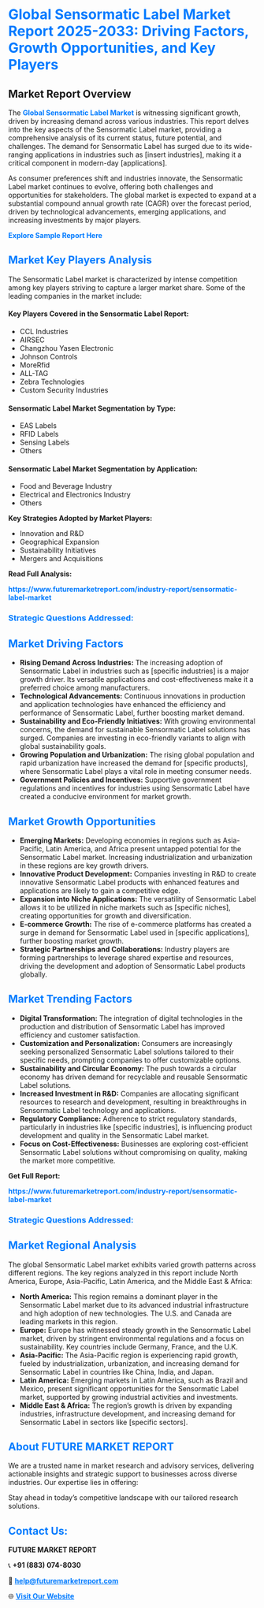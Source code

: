 <h1 style="color: #007BFF;">Global Sensormatic Label Market Report 2025-2033: Driving Factors, Growth Opportunities, and Key Players</h1>

<section id="overview">
<h2>Market Report Overview</h2>
<p>The <a href="https://www.futuremarketreport.com/industry-report/sensormatic-label-market" style="color: #007BFF; text-decoration: none;"><strong>Global Sensormatic Label Market</strong></a> is witnessing significant growth, driven by increasing demand across various industries. This report delves into the key aspects of the Sensormatic Label market, providing a comprehensive analysis of its current status, future potential, and challenges. The demand for Sensormatic Label has surged due to its wide-ranging applications in industries such as [insert industries], making it a critical component in modern-day [applications].</p>
<p>As consumer preferences shift and industries innovate, the Sensormatic Label market continues to evolve, offering both challenges and opportunities for stakeholders. The global market is expected to expand at a substantial compound annual growth rate (CAGR) over the forecast period, driven by technological advancements, emerging applications, and increasing investments by major players.</p>
</section>

<section id="overview">
<p><a href="https://www.futuremarketreport.com/request-sample/reportId=76459" style="color: #007BFF; text-decoration: none;"><strong>Explore Sample Report Here</strong></a></p>
</section>

<section id="key-players">
<h2 style="color: #007BFF;">Market Key Players Analysis</h2>
<p>The Sensormatic Label market is characterized by intense competition among key players striving to capture a larger market share. Some of the leading companies in the market include:</p>
<h4>Key Players Covered in the Sensormatic Label Report:</h4>
<ul><li>CCL Industries</li><li>AIRSEC</li><li>Changzhou Yasen Electronic</li><li>Johnson Controls</li><li>MoreRfid</li><li>ALL-TAG</li><li>Zebra Technologies</li><li>Custom Security Industries</li></ul>
<h4>Sensormatic Label Market Segmentation by Type:</h4>
<ul><li>EAS Labels</li><li>RFID Labels</li><li>Sensing Labels</li><li>Others</li></ul>

<h4>Sensormatic Label Market Segmentation by Application:</h4>
<ul><li>Food and Beverage Industry</li><li>Electrical and Electronics Industry</li><li>Others</li></ul>
<p><strong>Key Strategies Adopted by Market Players:</strong></p>
<ul>
<li>Innovation and R&D</li>
<li>Geographical Expansion</li>
<li>Sustainability Initiatives</li>
<li>Mergers and Acquisitions</li>
</ul>
</section>

<section>
<p><strong>Read Full Analysis: </strong></p><a href="https://www.futuremarketreport.com/industry-report/sensormatic-label-market" style="color: #007BFF; text-decoration: none;"><strong>https://www.futuremarketreport.com/industry-report/sensormatic-label-market</strong></a>
<h3 style="color: #007BFF;">Strategic Questions Addressed:</h3>
</section>

<section id="driving-factors">
<h2 style="color: #007BFF;">Market Driving Factors</h2>
<ul>
<li><strong>Rising Demand Across Industries:</strong> The increasing adoption of Sensormatic Label in industries such as [specific industries] is a major growth driver. Its versatile applications and cost-effectiveness make it a preferred choice among manufacturers.</li>
<li><strong>Technological Advancements:</strong> Continuous innovations in production and application technologies have enhanced the efficiency and performance of Sensormatic Label, further boosting market demand.</li>
<li><strong>Sustainability and Eco-Friendly Initiatives:</strong> With growing environmental concerns, the demand for sustainable Sensormatic Label solutions has surged. Companies are investing in eco-friendly variants to align with global sustainability goals.</li>
<li><strong>Growing Population and Urbanization:</strong> The rising global population and rapid urbanization have increased the demand for [specific products], where Sensormatic Label plays a vital role in meeting consumer needs.</li>
<li><strong>Government Policies and Incentives:</strong> Supportive government regulations and incentives for industries using Sensormatic Label have created a conducive environment for market growth.</li>
</ul>
</section>

<section id="growth-opportunities">
<h2 style="color: #007BFF;">Market Growth Opportunities</h2>
<ul>
<li><strong>Emerging Markets:</strong> Developing economies in regions such as Asia-Pacific, Latin America, and Africa present untapped potential for the Sensormatic Label market. Increasing industrialization and urbanization in these regions are key growth drivers.</li>
<li><strong>Innovative Product Development:</strong> Companies investing in R&D to create innovative Sensormatic Label products with enhanced features and applications are likely to gain a competitive edge.</li>
<li><strong>Expansion into Niche Applications:</strong> The versatility of Sensormatic Label allows it to be utilized in niche markets such as [specific niches], creating opportunities for growth and diversification.</li>
<li><strong>E-commerce Growth:</strong> The rise of e-commerce platforms has created a surge in demand for Sensormatic Label used in [specific applications], further boosting market growth.</li>
<li><strong>Strategic Partnerships and Collaborations:</strong> Industry players are forming partnerships to leverage shared expertise and resources, driving the development and adoption of Sensormatic Label products globally.</li>
</ul>
</section>

<section id="trending-factors">
<h2 style="color: #007BFF;">Market Trending Factors</h2>
<ul>
<li><strong>Digital Transformation:</strong> The integration of digital technologies in the production and distribution of Sensormatic Label has improved efficiency and customer satisfaction.</li>
<li><strong>Customization and Personalization:</strong> Consumers are increasingly seeking personalized Sensormatic Label solutions tailored to their specific needs, prompting companies to offer customizable options.</li>
<li><strong>Sustainability and Circular Economy:</strong> The push towards a circular economy has driven demand for recyclable and reusable Sensormatic Label solutions.</li>
<li><strong>Increased Investment in R&D:</strong> Companies are allocating significant resources to research and development, resulting in breakthroughs in Sensormatic Label technology and applications.</li>
<li><strong>Regulatory Compliance:</strong> Adherence to strict regulatory standards, particularly in industries like [specific industries], is influencing product development and quality in the Sensormatic Label market.</li>
<li><strong>Focus on Cost-Effectiveness:</strong> Businesses are exploring cost-efficient Sensormatic Label solutions without compromising on quality, making the market more competitive.</li>
</ul>
</section>

<section>
<p><strong>Get Full Report: </strong></p><a href="https://www.futuremarketreport.com/industry-report/sensormatic-label-market" style="color: #007BFF; text-decoration: none;"><strong>https://www.futuremarketreport.com/industry-report/sensormatic-label-market</strong></a>
<h3 style="color: #007BFF;">Strategic Questions Addressed:</h3>
</section>


<section id="regional-analysis">
<h2 style="color: #007BFF;">Market Regional Analysis</h2>
<p>The global Sensormatic Label market exhibits varied growth patterns across different regions. The key regions analyzed in this report include North America, Europe, Asia-Pacific, Latin America, and the Middle East & Africa:</p>
<ul>
<li><strong>North America:</strong> This region remains a dominant player in the Sensormatic Label market due to its advanced industrial infrastructure and high adoption of new technologies. The U.S. and Canada are leading markets in this region.</li>
<li><strong>Europe:</strong> Europe has witnessed steady growth in the Sensormatic Label market, driven by stringent environmental regulations and a focus on sustainability. Key countries include Germany, France, and the U.K.</li>
<li><strong>Asia-Pacific:</strong> The Asia-Pacific region is experiencing rapid growth, fueled by industrialization, urbanization, and increasing demand for Sensormatic Label in countries like China, India, and Japan.</li>
<li><strong>Latin America:</strong> Emerging markets in Latin America, such as Brazil and Mexico, present significant opportunities for the Sensormatic Label market, supported by growing industrial activities and investments.</li>
<li><strong>Middle East & Africa:</strong> The region’s growth is driven by expanding industries, infrastructure development, and increasing demand for Sensormatic Label in sectors like [specific sectors].</li>
</ul>
</section>

<footer>
<h2 style="color: #007BFF;">About FUTURE MARKET REPORT</h2>
<p>We are a trusted name in market research and advisory services, delivering actionable insights and strategic support to businesses across diverse industries. Our expertise lies in offering:</p>

<p>Stay ahead in today’s competitive landscape with our tailored research solutions.</p>

<h2 style="color: #007BFF;">Contact Us:</h2>
<p><strong>FUTURE MARKET REPORT</strong></p>
<p>📞 <strong>+91 (883) 074-8030</strong></p>
<p>📧 <strong><a href="mailto:help@futuremarketreport.com" style="color: #007BFF;">help@futuremarketreport.com</a></strong></p>
<p>🌐 <strong><a href="https://www.futuremarketreport.com/" style="color: #007BFF;">Visit Our Website</a></strong></p>
</footer>